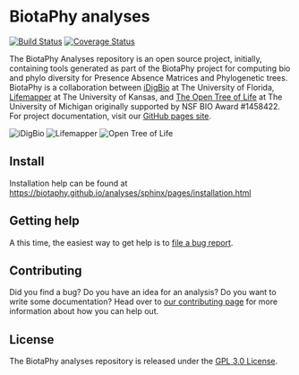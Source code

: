 # BiotaPhy analyses

[![Build Status](https://travis-ci.org/biotaphy/analyses.svg?branch=master)](https://travis-ci.org/biotaphy/analyses) [![Coverage Status](https://coveralls.io/repos/github/biotaphy/analyses/badge.svg?branch=master)](https://coveralls.io/github/biotaphy/analyses?branch=master)

The BiotaPhy Analyses repository is an open source project, initially,
containing tools generated as part of the BiotaPhy project for computing bio
and phylo diversity for Presence Absence Matrices and Phylogenetic trees.
BiotaPhy is a collaboration between [iDigBio](https://idigbio.org) at The
University of Florida, [Lifemapper](http://lifemapper.org) at The University
of Kansas, and [The Open Tree of Life](https://tree.opentreeoflife.org/opentree)
at The University of Michigan originally supported by NSF BIO Award #1458422.
For project documentation, visit our [GitHub pages site](https://biotaphy.github.io/analyses/).

![iDigBio](https://biotaphy.github.io/analyses/sphinx/_images/idigbio_logo.png)
![Lifemapper](https://biotaphy.github.io/analyses/sphinx/_images/lm_logo.png)
![Open Tree of Life](https://biotaphy.github.io/analyses/sphinx/_images/otl_logo.png)


## Install

Installation help can be found at https://biotaphy.github.io/analyses/sphinx/pages/installation.html

## Getting help

A this time, the easiest way to get help is to [file a bug report](https://github.com/biotaphy/analyses/issues/new?labels=&template=bug_report.md&title=).

## Contributing

Did you find a bug?  Do you have an idea for an analysis?  Do you want to write
some documentation?  Head over to [our contributing page](CONTRIBUTING.md)
for more information about how you can help out.

## License

The BiotaPhy analyses repository is released under the [GPL 3.0 License](LICENSE).

